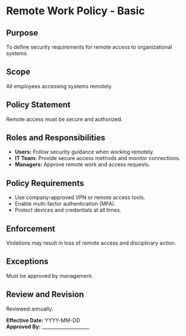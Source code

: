 # Remote Work Policy - Basic

## Purpose
To define security requirements for remote access to organizational systems.

## Scope
All employees accessing systems remotely.

## Policy Statement
Remote access must be secure and authorized.

## Roles and Responsibilities
- **Users:** Follow security guidance when working remotely.  
- **IT Team:** Provide secure access methods and monitor connections.  
- **Managers:** Approve remote work and access requests.

## Policy Requirements
- Use company-approved VPN or remote access tools.  
- Enable multi-factor authentication (MFA).  
- Protect devices and credentials at all times.

## Enforcement
Violations may result in loss of remote access and disciplinary action.

## Exceptions
Must be approved by management.

## Review and Revision
Reviewed annually.

**Effective Date:** YYYY-MM-DD  
**Approved By:** ____________________
